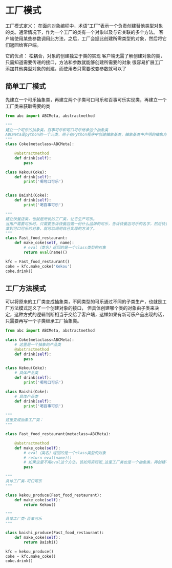 # 工厂模式

工厂模式定义：
在面向对象编程中，术语“工厂”表示一个负责创建替他类型对象的类。通常情况下，作为一个工厂的类有一个对象以及与它关联的多个方法。
客户端使用某些参数调用此方法，之后，工厂会据此创建所需类型的对象，然后将它们返回给客户端。

它的优点：
松耦合，对象的创建独立于类的实现
客户端无需了解创建对象的类，只需知道需要传递的接口，方法和参数就能够创建所需要的对象
很容易扩展工厂添加其他类型对象的创建，而使用者只需要改变参数就可以了

## 简单工厂模式

先建立一个可乐抽象类，再建立两个子类可口可乐和百事可乐实现类，再建立一个工厂类来获取需要的类

```python
from abc import ABCMeta, abstractmethod

"""
建立一个可乐的抽象类，百事可乐和可口可乐继承这个抽象类
ABCMeta是python的一个元类，用于在Python程序中创建抽象基类，抽象基类中声明的抽象方法，使用abstractmethod装饰器装饰。
"""
class Coke(metaclass=ABCMeta):

    @abstractmethod
    def drink(self):
        pass

class Kekou(Coke):
    def drink(self):
        print('喝可口可乐')


class Baishi(Coke):
    def drink(self):
        print('喝百事可乐')

"""
建立快餐店类，也就是所说的工厂类，让它生产可乐。
当用户需要可乐时，只需要告诉快餐店做一份什么品牌的可乐，告诉快餐店可乐的名字，然后快餐店使用make_coke方法做可乐，返回了你所需要的对象
拿到可口可乐的对象，就可以调用自己实现的方法了。
"""
class Fast_food_restaurant:
    def make_coke(self, name):
        # eval（类名）返回的是一个class类型的对象
        return eval(name)()

kfc = Fast_food_restaurant()
coke = kfc.make_coke('Kekou')
coke.drink()

```

## 工厂方法模式

可以将原来的工厂类变成抽象类，不同类型的可乐通过不同的子类生产，也就是工厂方法模式定义了一个创建对象的接口，
但具体创建哪个类的对象由子类来决定，这种方式的逻辑判断相当于交给了客户端，这样如果有新可乐产品出现的话，只需要再写一个子类继承工厂抽象类。

```python
from abc import ABCMeta, abstractmethod

class Coke(metaclass=ABCMeta):
    # 这里是一个抽象的产品类
    @abstractmethod
    def drink(self):
        pass

class Kekou(Coke):
    # 具体产品类
    def drink(self):
        print('喝可口可乐')

class Baishi(Coke):
    # 具体产品类
    def drink(self):
        print('喝百事可乐')

"""
这里变成抽象工厂类：
"""

class Fast_food_restaurant(metaclass=ABCMeta):

    @abstractmethod
    def make_coke(self):
        # eval（类名）返回的是一个class类型的对象
        # return eval(name)()
        # 如果这里不用eval这个方法，该如何实现呢,这里工厂类也是一个抽象类，再创建不同可乐厂商的实现类即可
        pass

"""
具体工厂类-可口可乐
"""

class kekou_produce(Fast_food_restaurant):
    def make_coke(self):
        return Kekou()

"""
具体工厂类-百事可乐
"""

class baishi_produce(Fast_food_restaurant):
    def make_coke(self):
        return Baishi()

kfc = kekou_produce()
coke = kfc.make_coke()
coke.drink()

```
